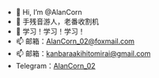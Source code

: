 - 👋 Hi, I’m @AlanCorn
- 👀 手残音游人，老番收割机
- 🌱 学习！学习！学习！
- 📫 邮箱：AlanCorn_02@foxmail.com
- 📫 邮箱：kanbaraakihitomirai@gmail.com
- Telegram：[AlanCorn_02](https://t.me/AlanCorn_02)
<!---
AlanCorn/AlanCorn is a ✨ special ✨ repository because its `README.md` (this file) appears on your GitHub profile.
You can click the Preview link to take a look at your changes.
--->
